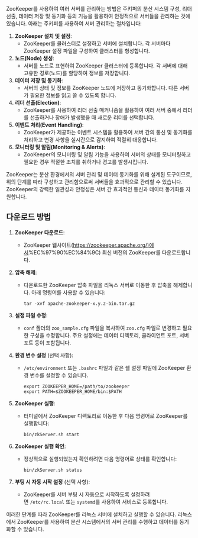 ZooKeeper를 사용하여 여러 서버를 관리하는 방법은 주키퍼의 분산 시스템 구성, 리더 선출, 데이터 저장 및 동기화 등의 기능을 활용하여 안정적으로 서버들을 관리하는 것에 있습니다. 아래는 주키퍼를 사용하여 서버 관리하는 절차입니다:  

1. **ZooKeeper 설치 및 설정**:  
    - ZooKeeper를 클러스터로 설정하고 서버에 설치합니다. 각 서버마다 ZooKeeper 설정 파일을 구성하여 클러스터를 형성합니다.
2. **노드(Node) 생성**:  
    - 서버를 노드로 표현하여 ZooKeeper 클러스터에 등록합니다. 각 서버에 대해 고유한 경로(노드)를 할당하여 정보를 저장합니다.
3. **데이터 저장 및 동기화**:  
    - 서버의 상태 및 정보를 ZooKeeper 노드에 저장하고 동기화합니다. 다른 서버가 필요한 정보를 읽고 쓸 수 있도록 합니다.
4. **리더 선출(Election)**:  
    - ZooKeeper를 사용하여 리더 선출 매커니즘을 활용하여 여러 서버 중에서 리더를 선출하거나 장애가 발생했을 때 새로운 리더를 선택합니다.
5. **이벤트 처리(Event Handling)**:  
    - ZooKeeper가 제공하는 이벤트 시스템을 활용하여 서버 간의 통신 및 동기화를 처리하고 변경 사항을 실시간으로 감지하여 적절히 대응합니다.
6. **모니터링 및 알림(Monitoring & Alerts)**:  
    - ZooKeeper의 모니터링 및 알림 기능을 사용하여 서버의 상태를 모니터링하고 필요한 경우 적절한 조치를 취하거나 경고를 발생시킵니다.

ZooKeeper는 분산 환경에서의 서버 관리 및 데이터 동기화를 위해 설계된 도구이므로, 위의 단계를 따라 구성하고 관리함으로써 서버들을 효과적으로 관리할 수 있습니다. ZooKeeper의 강력한 일관성과 안정성은 서버 간 효과적인 통신과 데이터 동기화를 지원합니다.



## 다운로드 방법

1. **ZooKeeper 다운로드**:  
    - ZooKeeper 웹사이트([https://zookeeper.apache.org/)에서](https://zookeeper.apache.org/)%EC%97%90%EC%84%9C) 최신 버전의 ZooKeeper를 다운로드합니다.
2. **압축 해제**:  
    - 다운로드한 ZooKeeper 압축 파일을 리눅스 서버로 이동한 후 압축을 해제합니다. 아래 명령어를 사용할 수 있습니다:
        
        ```
        tar -xvf apache-zookeeper-x.y.z-bin.tar.gz
        ```
        
3. **설정 파일 수정**:  
    - `conf` 폴더의 `zoo_sample.cfg` 파일을 복사하여 `zoo.cfg` 파일로 변경하고 필요한 구성을 수정합니다. 주요 설정에는 데이터 디렉토리, 클라이언트 포트, 서버 포트 등이 포함됩니다.
4. **환경 변수 설정** (선택 사항):  
    - `/etc/environment` 또는 `.bashrc` 파일과 같은 쉘 설정 파일에 ZooKeeper 환경 변수를 설정할 수 있습니다.
        
        ```
        export ZOOKEEPER_HOME=/path/to/zookeeper
        export PATH=$ZOOKEEPER_HOME/bin:$PATH
        ```
        
5. **ZooKeeper 실행**:  
    - 터미널에서 ZooKeeper 디렉토리로 이동한 후 다음 명령어로 ZooKeeper를 실행합니다:
        
        ```
        bin/zkServer.sh start
        ```
        
6. **ZooKeeper 실행 확인**:  
    - 정상적으로 실행되었는지 확인하려면 다음 명령어로 상태를 확인합니다:
        
        ```
        bin/zkServer.sh status
        ```
        
7. **부팅 시 자동 시작 설정** (선택 사항):  
    - ZooKeeper를 서버 부팅 시 자동으로 시작하도록 설정하려면 `/etc/rc.local` 또는 `systemd`를 사용하여 서비스로 등록합니다.

이러한 단계를 따라 ZooKeeper를 리눅스 서버에 설치하고 실행할 수 있습니다. 리눅스에서 ZooKeeper를 사용하여 분산 시스템에서의 서버 관리를 수행하고 데이터를 동기화할 수 있습니다.